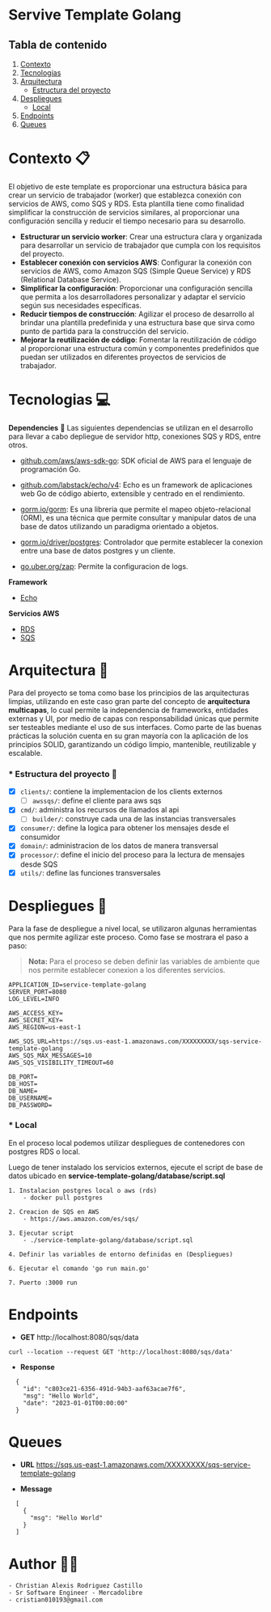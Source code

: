 # Servive Template Golang

## Tabla de contenido
1. [Contexto](#contexto)
2. [Tecnologías](#tecnologías)
3. [Arquitectura](#arquitectura)
    * [Estructura del proyecto](#estructura-del-proyecto)
5. [Despliegues](#despliegues)
    * [Local](#local)
6. [Endpoints](#endpoints)
7. [Queues](#queues)


<a name="contexto"></a>
# Contexto 📋

El objetivo de este template es proporcionar una estructura básica para crear un servicio de trabajador (worker) que establezca conexión con servicios de AWS, como SQS y RDS. Esta plantilla tiene como finalidad simplificar la construcción de servicios similares, al proporcionar una configuración sencilla y reducir el tiempo necesario para su desarrollo.

- **Estructurar un servicio worker**: Crear una estructura clara y organizada para desarrollar un servicio de trabajador que cumpla con los requisitos del proyecto.
- **Establecer conexión con servicios AWS**: Configurar la conexión con servicios de AWS, como Amazon SQS (Simple Queue Service) y RDS (Relational Database Service).
- **Simplificar la configuración**: Proporcionar una configuración sencilla que permita a los desarrolladores personalizar y adaptar el servicio según sus necesidades específicas.
- **Reducir tiempos de construcción**: Agilizar el proceso de desarrollo al brindar una plantilla predefinida y una estructura base que sirva como punto de partida para la construcción del servicio.
- **Mejorar la reutilización de código**: Fomentar la reutilización de código al proporcionar una estructura común y componentes predefinidos que puedan ser utilizados en diferentes proyectos de servicios de trabajador.


<a name="tecnologías"></a>
# Tecnologias 💻

**Dependencies** 🤝
Las siguientes dependencias se utilizan en el desarrollo para llevar a cabo depliegue de servidor http, conexiones SQS y RDS, entre otros.

* [github.com/aws/aws-sdk-go](https://github.com/aws/aws-sdk-go): SDK oficial de AWS para el lenguaje de programación Go.

* [github.com/labstack/echo/v4](https://github.com/labstack/echo): Echo es un framework de aplicaciones web Go de código abierto, extensible y centrado en el rendimiento.

* [gorm.io/gorm](https://gorm.io/): Es una libreria que permite el mapeo objeto-relacional (ORM), es una técnica que permite consultar y manipular datos de una base de datos utilizando un paradigma orientado a objetos.

* [gorm.io/driver/postgres](https://github.com/go-gorm/postgres): Controlador que permite establecer la conexion entre una base de datos postgres y un cliente.

* [go.uber.org/zap](https://pkg.go.dev/go.uber.org/zap): Permite la configuracion de logs.

**Framework**

* [Echo](https://echo.labstack.com/)

**Servicios AWS**

* [RDS](https://aws.amazon.com/es/rds/)
* [SQS](https://aws.amazon.com/es/sqs/)

<a name="arquitectura"></a>
# Arquitectura 🏢

Para del proyecto se toma como base los principios de las arquitecturas limpias, utilizando en este caso gran parte del concepto de **arquitectura multicapas**, lo cual permite la independencia de frameworks, entidades externas y UI, por medio de capas con responsabilidad únicas que permite ser testeables mediante el uso de sus interfaces. Como parte de las buenas prácticas la solución cuenta en su gran mayoría con la aplicación de los principios SOLID, garantizando un código limpio, mantenible, reutilizable y escalable.

<a name="estructura-del-proyecto"></a>
### * **Estructura del proyecto** 🧱

- [x] `clients/`: contiene la implementacion de los clients externos
  - [ ] `awssqs/`: define el cliente para aws sqs
- [x] `cmd/`: administra los recursos de llamados al api
  - [ ] `builder/`: construye cada una de las instancias transversales
- [x] `consumer/`: define la logica para obtener los mensajes desde el consumidor
- [x] `domain/`: administracion de los datos de manera transversal
- [x] `processor/`: define el inicio del proceso para la lectura de mensajes desde SQS
- [x] `utils/`: define las funciones transversales

<a name="despliegues"></a>
# Despliegues 🚀

Para la fase de despliegue a nivel local, se utilizaron algunas herramientas que nos permite agilizar este proceso. Como fase se mostrara el paso a paso:

> **Nota:** Para el proceso se deben definir las variables de ambiente que nos permite establecer conexion a los diferentes servicios.

```
APPLICATION_ID=service-template-golang
SERVER_PORT=8080
LOG_LEVEL=INFO

AWS_ACCESS_KEY=
AWS_SECRET_KEY=
AWS_REGION=us-east-1

AWS_SQS_URL=https://sqs.us-east-1.amazonaws.com/XXXXXXXXX/sqs-service-template-golang
AWS_SQS_MAX_MESSAGES=10
AWS_SQS_VISIBILITY_TIMEOUT=60

DB_PORT=
DB_HOST=
DB_NAME=
DB_USERNAME=
DB_PASSWORD=
```

<a name="local"></a>
### * **Local**

En el proceso local podemos utilizar despliegues de contenedores con postgres RDS o local.

Luego de tener instalado los servicios externos, ejecute el script de base de datos ubicado en **service-template-golang/database/script.sql**

    1. Instalacion postgres local o aws (rds)
        - docker pull postgres

    2. Creacion de SQS en AWS
        - https://aws.amazon.com/es/sqs/

    3. Ejecutar script 
        - ./service-template-golang/database/script.sql

    4. Definir las variables de entorno definidas en (Despliegues)

    6. Ejecutar el comando 'go run main.go'

    7. Puerto :3000 run

<a name="endpoints"></a>
# Endpoints

- **GET**    http://localhost:8080/sqs/data
```
curl --location --request GET 'http://localhost:8080/sqs/data'
```

- **Response**
```
  {
    "id": "c803ce21-6356-491d-94b3-aaf63acae7f6",
    "msg": "Hello World",
    "date": "2023-01-01T00:00:00"
  }
```

<a name="queues"></a>
# Queues

- **URL**    https://sqs.us-east-1.amazonaws.com/XXXXXXXX/sqs-service-template-golang


- **Message**
```
  [
    {
      "msg": "Hello World"
    }
  ]
```

# Author 🧑‍💻
```
- Christian Alexis Rodriguez Castillo
- Sr Software Engineer - Mercadolibre
- cristian010193@gmail.com
```
